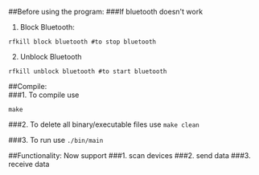 ##Before using the program:
###If bluetooth doesn't work  
1. Block Bluetooth:  
```Shell
rfkill block bluetooth #to stop bluetooth
```

2. Unblock Bluetooth  
```Shell
rfkill unblock bluetooth #to start bluetooth  
```

##Compile:  
###1. To compile
use
```Shell
make
```

###2. To delete all binary/executable files
use `make clean`

###3. To run
use `./bin/main`

##Functionality: Now support
###1. scan devices
###2. send data
###3. receive data